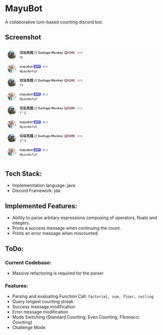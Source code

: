 # MayuBot

A collaborative turn-based counting discord bot. 

## Screenshot

![Alt text](assets/Screenshot_20250831_222647.png)

## Tech Stack:

- Implememtation language: java
- Discord Framework: jda

## Implemented Features:
  
- Ability to parse arbitary expressions composing of operators, floats and integers.
- Prints a success message when continuing the count.
- Prints an error message when miscounted.

## ToDo:

### Current Codebase:

- Massive refactoring is required for the parser

### Features:

- Parsing and evaluating Function Call: `factorial, sum, floor, ceiling`
- Query longest counting streak
- Success message modification
- Error message modification
- Mode Switching (Standard Counting, Even Counting, Fibonacci Counting)
- Challenge Mode
